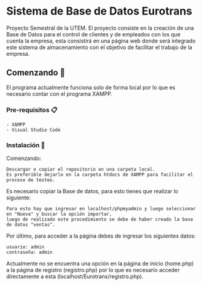 # Sistema de Base de Datos Eurotrans

Proyecto Semestral de la UTEM.
El proyecto consiste en la creación de una Base de Datos para el control de clientes y de empleados con los que cuenta la empresa, esta consistirá en una página web donde será integrado este sistema de almacenamiento con el objetivo de facilitar el trabajo de la empresa.

## Comenzando 🚀

El programa actualmente funciona solo de forma local por lo que es necesario contar con el programa XAMPP.

### Pre-requisitos 📋

```
- XAMPP
- Visual Studio Code
```

### Instalación 🔧
Comenzando:
```
Descargar o copiar el repositorio en una carpeta local. 
Es preferible dejarlo en la carpeta htdocs de XAMPP para facilitar el proceso de testeo.

```
Es necesario copiar la Base de datos, para esto tienes que realizar lo siguiente:
```
Para esto hay que ingresar en localhost/phpmyadmin y luego seleccionar en "Nueva" y buscar la opción importar, 
luego de realizado este procedimiento se debe de haber creado la base de datos "ventas".
```
Por último, para acceder a la página debes de ingresar los siguientes datos:
```
usuario: admin
contraseña: admin
```
Actualmente no se encuentra una opción en la página de inicio (home.php) a la página de registro (registro.php)
por lo que es necesario acceder directamente a esta (localhost/Eurotrans/registro.php).

